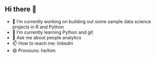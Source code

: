 ## Hi there 👋

- 🔭 I’m currently working on building out some sample data science projects in R and Python
- 🌱 I’m currently learning Python and git
- 💬 Ask me about people analytics
- 📫 How to reach me: linkedin
- 😄 Pronouns: he/him
